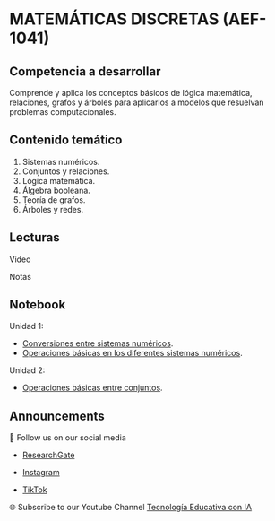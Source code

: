 # MATEMÁTICAS DISCRETAS (AEF-1041)

## Competencia a desarrollar
Comprende y aplica los conceptos básicos de lógica matemática, relaciones, grafos y árboles para aplicarlos a modelos que resuelvan problemas computacionales.

## Contenido temático
1. Sistemas numéricos.
2. Conjuntos y relaciones.
3. Lógica matemática.
4. Álgebra booleana.
5. Teoría de grafos.
6. Árboles y redes.

## Lecturas
Video

Notas

## Notebook
Unidad 1:
+ [Conversiones entre sistemas numéricos](https://github.com/angelarmenta/matematicas_discretas/blob/main/notebook/U1/conversiones_sn.py).
+ [Operaciones básicas en los diferentes sistemas numéricos](https://github.com/angelarmenta/matematicas_discretas/blob/main/notebook/U1/operaciones_sn.py).

Unidad 2:
+ [Operaciones básicas entre conjuntos](https://github.com/angelarmenta/matematicas_discretas/blob/main/notebook/U2/operaciones_cj.py).

## Announcements

📢 Follow us on our social media

- [ResearchGate](https://www.researchgate.net/profile/Roberto-Melendez-Armenta-2) 

- [Instagram](https://www.instagram.com/angeluxarmenta/)

- [TikTok](https://www.tiktok.com/@angeluxarmenta)

🌐 Subscribe to our Youtube Channel [Tecnología Educativa con IA](https://www.youtube.com/@educar-ia)
